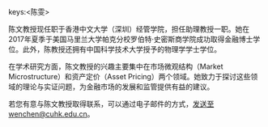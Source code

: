 keys:<陈雯>


陈文教授现任职于香港中文大学（深圳）经管学院，担任助理教授一职。她在2017年夏季于美国马里兰大学帕克分校罗伯特·史密斯商学院成功取得金融博士学位。此外，陈教授还拥有中国科学技术大学授予的物理学学士学位。

在学术研究方面，陈文教授的兴趣主要集中在市场微观结构（Market Microstructure）和资产定价（Asset Pricing）两个领域。她致力于探讨这些领域的理论与实证问题，为金融市场的发展和监管提供有益的建议。

若您有意与陈文教授取得联系，可以通过电子邮件的方式，发送至wenchen@cuhk.edu.cn。